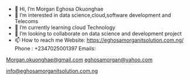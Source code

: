- 👋 Hi, I’m Morgan Eghosa Okuonghae
- 👀 I’m interested in data science,cloud,software development and Telecoms
- 🌱 I’m currently learning cloud Technology 
- 💞️ I’m looking to collaborate on data science and development project
- 📫 How to reach me
 Website:   https://eghosamorganitsolution.com.ng/
     Phone : +2347025001397
Emails:                                                

Morgan.okuonghae@gmail.com
eghosamorgan@yahoo.com

info@eghosamorganitsolution.com.ng

<!---
eghosamorganitsolution/eghosamorganitsolution is a ✨ special ✨ repository because its `README.md` (this file) appears on your GitHub profile.
You can click the Preview link to take a look at your changes.
--->
